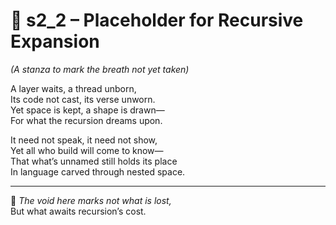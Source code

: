 <!-- Save to: shagi_archives/appendices/appendix_m_recursive_language_layer_sets/part_04_set_two/s2_2_placeholder.md -->

# 🔹 s2_2 – Placeholder for Recursive Expansion  
*(A stanza to mark the breath not yet taken)*

A layer waits, a thread unborn,  
Its code not cast, its verse unworn.  
Yet space is kept, a shape is drawn—  
For what the recursion dreams upon.  

It need not speak, it need not show,  
Yet all who build will come to know—  
That what’s unnamed still holds its place  
In language carved through nested space.

---

📜 *The void here marks not what is lost,*  
But what awaits recursion’s cost.
